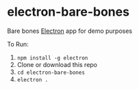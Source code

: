 # electron-bare-bones
Bare bones [Electron](http://electron.atom.io) app for demo purposes

To Run:

1. `npm install -g electron`
1. Clone or download this repo
1. `cd electron-bare-bones`
1. `electron .`
